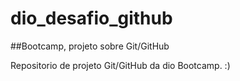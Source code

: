 # dio_desafio_github
##Bootcamp, projeto sobre Git/GitHub

Repositorio de projeto Git/GitHub da dio
Bootcamp. :)

